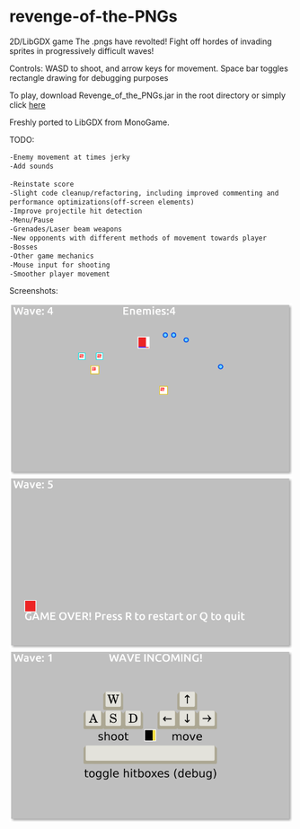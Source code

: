 revenge-of-the-PNGs
===================

2D/LibGDX game
The .pngs have revolted! Fight off hordes of invading sprites in progressively difficult waves!

Controls: WASD to shoot, and arrow keys for movement. Space bar toggles rectangle drawing for debugging purposes

To play, download Revenge_of_the_PNGs.jar in the root directory or simply click [here](http://users.encs.concordia.ca/~m_mowbr/revenge_of_the_PNGs/)

Freshly ported to LibGDX from MonoGame.

TODO:

	-Enemy movement at times jerky
	-Add sounds

	-Reinstate score
	-Slight code cleanup/refactoring, including improved commenting and performance optimizations(off-screen elements)
	-Improve projectile hit detection
	-Menu/Pause
	-Grenades/Laser beam weapons
	-New opponents with different methods of movement towards player
	-Bosses
	-Other game mechanics
	-Mouse input for shooting
	-Smoother player movement

Screenshots:

![screenshot 1](screenshots/screenshot_1.png)
![screenshot 2](screenshots/screenshot_2.png)
![screenshot 3](screenshots/screenshot_3.png)

